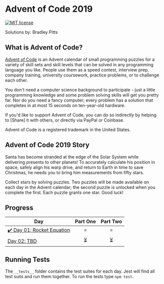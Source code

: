 # Advent of Code 2019

[![MIT license](https://img.shields.io/badge/License-MIT-blue.svg)](https://opensource.org/licenses/MIT)

Solutions by: Bradley Pitts

## What is Advent of Code?
[Advent of Code](https://adventofcode.com/2019/about) is an Advent calendar of small programming puzzles for a variety of skill sets and skill levels that can be solved in any programming language you like. People use them as a speed contest, interview prep, company training, university coursework, practice problems, or to challenge each other.

You don't need a computer science background to participate - just a little programming knowledge and some problem solving skills will get you pretty far. Nor do you need a fancy computer; every problem has a solution that completes in at most 15 seconds on ten-year-old hardware.

If you'd like to support Advent of Code, you can do so indirectly by helping to [Share] it with others, or directly via PayPal or Coinbase.

Advent of Code is a registered trademark in the United States.

## Advent of Code 2019 Story
Santa has become stranded at the edge of the Solar System while delivering presents to other planets! To accurately calculate his position in space, safely align his warp drive, and return to Earth in time to save Christmas, he needs you to bring him measurements from fifty stars.

Collect stars by solving puzzles. Two puzzles will be made available on each day in the Advent calendar; the second puzzle is unlocked when you complete the first. Each puzzle grants one star. Good luck!

## Progress

| Day  | Part One | Part Two | 
|---|:---:|:---:|
|[:heavy_check_mark: Day 01: Rocket Equation](https://github.com/BPitts8019/Advent-of-Code-2019/tree/master/day-01-rocket-equation)  | :star: | :star: |
|[Day 02: TBD](https://github.com/BPitts8019/)  | :hourglass_flowing_sand: | :hourglass_flowing_sand: |


## Running Tests

The `__tests__` folder contains the test suites for each day. Jest will find all test suits and run them together. To run the tests type `npm test`.